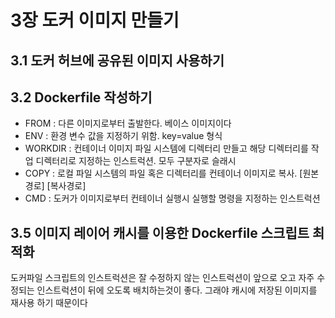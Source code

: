 # 3장 도커 이미지 만들기

## 3.1 도커 허브에 공유된 이미지 사용하기

## 3.2 Dockerfile 작성하기

* FROM : 다른 이미지로부터 출발한다. 베이스 이미지이다
* ENV : 환경 변수 값을 지정하기 위함. key=value 형식 
* WORKDIR : 컨테이너 이미지 파일 시스템에 디렉터리 만들고 해당 디렉터리를 작업 디렉터리로 지정하는 인스트럭션. 모두 구분자로 슬래시
* COPY : 로컬 파일 시스템의 파일 혹은 디렉터리를 컨테이너 이미지로 복사. [원본경로] [복사경로]
* CMD : 도커가 이미지로부터 컨테이너 실행시 실행할 명령을 지정하는 인스트럭션 

## 3.5 이미지 레이어 캐시를 이용한 Dockerfile 스크립트 최적화

도커파일 스크립트의 인스트럭션은 잘 수정하지 않는 인스트럭션이 앞으로 오고 자주 수정되는 인스트럭션이 뒤에 오도록 배치하는것이 좋다. 그래야 캐시에 저장된 이미지를 재사용 하기 때문이다